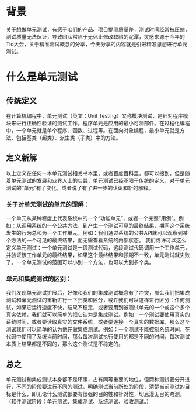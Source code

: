 # 背景
关于想做单元测试，有感于咱们的产品、项目提测质量差，测试时间经常被压缩，测试质量无法保证，导致团队常陷于无休止修改缺陷的泥潭，灵感来源于今年的Tid大会，关于精准测试概念的分享，今天分享的内容就是引进精准思想进行单元测试。

# 什么是单元测试

## 传统定义
在计算机编程中，单元测试（英文：Unit Testing）又称模块测试，是针对程序模块来进行正确性验证的测试工作。程序单元是应用的最小可测部件。在过程化编程中，一个单元就是单个程序、函数、过程等。在面向对象编程，最小单元就是方法、包括基类（超类）、派生类（子类）中的方法。

## 定义新解
以上定义在任何一本单元测试相关书本里，或者百度百科里，都可以搜到，但是随着单元测试的发展和业界人士的实践，单元测试已经不限于传统的定义，对于单元测试的“单元”有了变化，或者说了有了进一步的认识和新的解释。

### 关于对单元测试的单元的理解：
一个单元从某种程度上代表系统中的一个“功能单元”，或者一个完整“用例”。例如：从调用系统的一个公共方法，到产生一个测试可见的最终结果，期间这个系统发生的行为总和为一个工作单元。例如：我们通过系统的公共API就可以观察到某个方法的一个可见的最终结果，而无需查看系统的内部状态。
我们或许可以这么定义单元测试：一个单元测试是一段测试代码，这段测试代码调用一个工作单元，并验证该工作单元的最终结果，如果这个最终结果和预期不一致，单元测试就失败了。一个单元测试的范围可以小到一个方法，也可以大到多个类。

### 单元和集成测试的区别：
我们发现单元测试扩展后，好像和我们的集成测试概念有了冲突，那么我们把集成测试和单元测试的重新进行一下归类和区分，或许我们可以这样进行区分：任何测试，如果它运行速度不快，结果不稳定，或者要用到被测试单元的一个或这个多个真实依赖，我们就可以简单的把它认为是集成测试。例如：一个测试要使用真实的系统时间，或者要读取真实的文件系统，或者要连接一个真实的数据库，那么这个测试我们可以简单的认为他在做集成测试。例如：一个测试不能控制系统时间，在代码中使用了系统当前时间，那么每次测试执行使用的都是不同的时间，每次测试本质上结果都是不同的，那么这个测试是不稳定的。

## 总之
单元测试和集成测试本身都不是坏事，占有同等重要的地位，但两种测试要分开进行，不同的阶段要进行不同的测试，明确测试当前所处的阶段，清楚当前测试的目标是什么，即无论什么测试都要有很强的目的性和针对性，切忌漫无目的瞎测。（软件测试阶段：单元测试、集成测试、系统测试、验收测试。）
